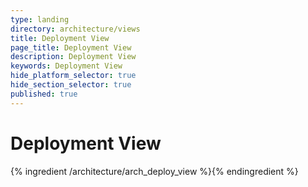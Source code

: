 ```yaml
---
type: landing
directory: architecture/views
title: Deployment View
page_title: Deployment View
description: Deployment View
keywords: Deployment View
hide_platform_selector: true
hide_section_selector: true
published: true
---
```


# Deployment View

{% ingredient /architecture/arch_deploy_view %}{% endingredient %}
